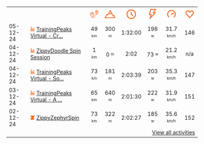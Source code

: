 <table>
    <tr>
        <th></th>
        <th></th>
        <th align="center"><img src="https://raw.githubusercontent.com/robiningelbrecht/strava-activities/master/public/distance.svg" width="30" alt="distance" title="distance"/></th>
        <th align="center"><img src="https://raw.githubusercontent.com/robiningelbrecht/strava-activities/master/public/elevation.svg" width="30" alt="elevation" title="elevation"/></th>
        <th align="center"><img src="https://raw.githubusercontent.com/robiningelbrecht/strava-activities/master/public/time.svg" width="30" alt="time" title="time"/></th>
        <th align="center"><img src="https://raw.githubusercontent.com/robiningelbrecht/strava-activities/master/public/average-watt.svg" width="30" alt="average watts" title="average watts"/></th>
        <th align="center"><img src="https://raw.githubusercontent.com/robiningelbrecht/strava-activities/master/public/average-speed.svg" width="30" alt="average speed" title="average speed"/></th>
        <th align="center"><img src="https://raw.githubusercontent.com/robiningelbrecht/strava-activities/master/public/heart-rate.svg" width="30" alt="average heart rate" title="average heart rate"/></th>
    </tr>
            <tr>
            <td>05-12-24</td>
            <td>
                                <img src="https://raw.githubusercontent.com/robiningelbrecht/strava-activities/master/public/activity-virtual-ride.svg" width="12" alt="TrainingPeaks Virtual - Crossover Circuit" title="TrainingPeaks Virtual - Crossover Circuit"/>
<a href="https://www.strava.com/activities/13053242951" title="Kcal: 1095 | Gear: None ">TrainingPeaks Virtual - Cr...</a>
            </td>
            <td align="center">49 <sup><sub>km</sub></sup></td>
            <td align="center">300 <sup><sub>m</sub></sup></td>
            <td align="center">1:32:00</td>
            <td align="center">198 <sup><sub>w</sub></sup></td>
            <td align="center">31.7 <sup><sub>km/h</sub></sup></td>
            <td align="center">146</td>
        </tr>
            <tr>
            <td>04-12-24</td>
            <td>
                                <img src="https://raw.githubusercontent.com/robiningelbrecht/strava-activities/master/public/activity-virtual-ride.svg" width="12" alt="ZippyDoodle Spin Session" title="ZippyDoodle Spin Session"/>
<a href="https://www.strava.com/activities/13047876441" title="Kcal: 8 | Gear: None ">ZippyDoodle Spin Session</a>
            </td>
            <td align="center">1 <sup><sub>km</sub></sup></td>
            <td align="center">0 <sup><sub>m</sub></sup></td>
            <td align="center">2:02</td>
            <td align="center">73 <sup><sub>w</sub></sup></td>
            <td align="center">21.2 <sup><sub>km/h</sub></sup></td>
            <td align="center">n/a</td>
        </tr>
            <tr>
            <td>04-12-24</td>
            <td>
                                <img src="https://raw.githubusercontent.com/robiningelbrecht/strava-activities/master/public/activity-virtual-ride.svg" width="12" alt="TrainingPeaks Virtual - So Near Yet So Far" title="TrainingPeaks Virtual - So Near Yet So Far"/>
<a href="https://www.strava.com/activities/13045917334" title="Kcal: 1506 | Gear: None ">TrainingPeaks Virtual - So...</a>
            </td>
            <td align="center">73 <sup><sub>km</sub></sup></td>
            <td align="center">181 <sup><sub>m</sub></sup></td>
            <td align="center">2:03:39</td>
            <td align="center">203 <sup><sub>w</sub></sup></td>
            <td align="center">35.3 <sup><sub>km/h</sub></sup></td>
            <td align="center">147</td>
        </tr>
            <tr>
            <td>03-12-24</td>
            <td>
                                <img src="https://raw.githubusercontent.com/robiningelbrecht/strava-activities/master/public/activity-virtual-ride.svg" width="12" alt="TrainingPeaks Virtual - A Grand Day Out" title="TrainingPeaks Virtual - A Grand Day Out"/>
<a href="https://www.strava.com/activities/13038752242" title="Kcal: 1616 | Gear: None ">TrainingPeaks Virtual - A ...</a>
            </td>
            <td align="center">65 <sup><sub>km</sub></sup></td>
            <td align="center">640 <sup><sub>m</sub></sup></td>
            <td align="center">2:01:30</td>
            <td align="center">222 <sup><sub>w</sub></sup></td>
            <td align="center">31.9 <sup><sub>km/h</sub></sup></td>
            <td align="center">151</td>
        </tr>
            <tr>
            <td>02-12-24</td>
            <td>
                                <img src="https://raw.githubusercontent.com/robiningelbrecht/strava-activities/master/public/activity-virtual-ride-zwift.svg" width="12" alt="ZippyZephyrSpin" title="ZippyZephyrSpin"/>
<a href="https://www.strava.com/activities/13031814969" title="Kcal: 1301 | Gear: None ">ZippyZephyrSpin</a>
            </td>
            <td align="center">73 <sup><sub>km</sub></sup></td>
            <td align="center">322 <sup><sub>m</sub></sup></td>
            <td align="center">2:02:27</td>
            <td align="center">185 <sup><sub>w</sub></sup></td>
            <td align="center">35.6 <sup><sub>km/h</sub></sup></td>
            <td align="center">152</td>
        </tr>
                <tr>
            <td colspan="8" align="right"><a href="https://github.com/robiningelbrecht/strava-activities#activities">View all activities</a></td>
        </tr>
    </table>
